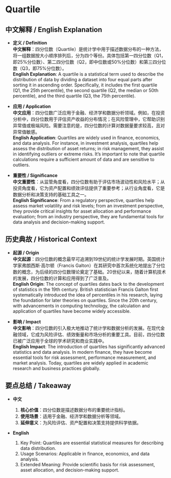 # Quartile

## 中文解释 / English Explanation

* **定义 / Definition**  
  **中文解释**：四分位数（Quartile）是统计学中用于描述数据分布的一种方法，将一组数据按大小顺序排列后，分为四个等份。具体包括第一四分位数（Q1，即25%分位数）、第二四分位数（Q2，即中位数或50%分位数）和第三四分位数（Q3，即75%分位数）。  
  **English Explanation**: A quartile is a statistical term used to describe the distribution of data by dividing a dataset into four equal parts after sorting it in ascending order. Specifically, it includes the first quartile (Q1, the 25th percentile), the second quartile (Q2, the median or 50th percentile), and the third quartile (Q3, the 75th percentile).

* **应用 / Application**  
  **中文应用**：四分位数广泛应用于金融、经济学和数据分析领域。例如，在投资分析中，四分位数用于评估资产收益的分布情况；在风险管理中，它帮助识别异常值或极端风险。需要注意的是，四分位数的计算对数据量要求较高，且对异常值敏感。  
  **English Application**: Quartiles are widely used in finance, economics, and data analysis. For instance, in investment analysis, quartiles help assess the distribution of asset returns; in risk management, they assist in identifying outliers or extreme risks. It’s important to note that quartile calculations require a sufficient amount of data and are sensitive to outliers.

* **重要性 / Significance**  
  **中文重要性**：从监管角度看，四分位数有助于评估市场波动性和风险水平；从投资角度看，它为资产配置和绩效评估提供了重要参考；从行业角度看，它是数据分析和决策支持的基础工具之一。  
  **English Significance**: From a regulatory perspective, quartiles help assess market volatility and risk levels; from an investment perspective, they provide critical insights for asset allocation and performance evaluation; from an industry perspective, they are fundamental tools for data analysis and decision-making support.

## 历史典故 / Historical Context

* **起源 / Origin**  
  **中文起源**：四分位数的概念最早可追溯到19世纪的统计学发展时期。英国统计学家弗朗西斯·高尔顿（Francis Galton）在其研究中首次系统化地提出了分位数的概念，为后续的四分位数理论奠定了基础。20世纪以来，随着计算机技术的发展，四分位数的计算和应用得到了广泛普及。  
  **English Origin**: The concept of quartiles dates back to the development of statistics in the 19th century. British statistician Francis Galton first systematically introduced the idea of percentiles in his research, laying the foundation for later theories on quartiles. Since the 20th century, with advancements in computing technology, the calculation and application of quartiles have become widely accessible.

* **影响 / Impact**  
  **中文影响**：四分位数的引入极大地推动了统计学和数据分析的发展。在现代金融领域，它成为风险评估、绩效衡量和市场分析的重要工具。目前，四分位数已被广泛应用于全球的学术研究和商业实践中。  
  **English Impact**: The introduction of quartiles has significantly advanced statistics and data analysis. In modern finance, they have become essential tools for risk assessment, performance measurement, and market analysis. Today, quartiles are widely applied in academic research and business practices globally.

## 要点总结 / Takeaway

* **中文**  
  1. **核心价值**：四分位数是描述数据分布的重要统计指标。
  2. **使用场景**：适用于金融、经济学和数据分析等领域。
  3. **延伸意义**：为风险评估、资产配置和决策支持提供科学依据。

* **English**  
  1. Key Point: Quartiles are essential statistical measures for describing data distribution.
  2. Usage Scenarios: Applicable in finance, economics, and data analysis.
  3. Extended Meaning: Provide scientific basis for risk assessment, asset allocation, and decision-making support.